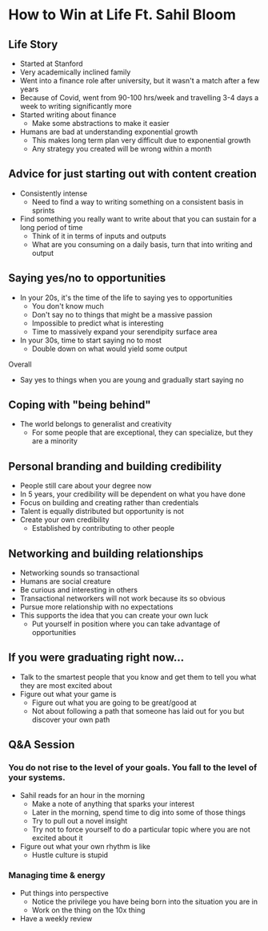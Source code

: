 # How to Win at Life Ft. Sahil Bloom
## Life Story

- Started at Stanford
- Very academically inclined family
- Went into a finance role after university, but it wasn't a match after a few years
- Because of Covid, went from 90-100 hrs/week and travelling 3-4 days a week to writing significantly more
- Started writing about finance
	- Make some abstractions to make it easier
- Humans are bad at understanding exponential growth
	- This makes long term plan very difficult due to exponential growth
	- Any strategy you created will be wrong within a month

## Advice for just starting out with content creation

- Consistently intense
	- Need to find a way to writing something on a consistent basis in sprints
- Find something you really want to write about that you can sustain for a long period of time
	- Think of it in terms of inputs and outputs
	- What are you consuming on a daily basis, turn that into writing and output

## Saying yes/no to opportunities

- In your 20s, it's the time of the life to saying yes to opportunities
	- You don't know much
	- Don't say no to things that might be a massive passion
	- Impossible to predict what is interesting
	- Time to massively expand your serendipity surface area
- In your 30s, time to start saying no to most
	- Double down on what would yield some output

Overall
- Say yes to things when you are young and gradually start saying no

## Coping with "being behind"

- The world belongs to generalist and creativity
	- For some people that are exceptional, they can specialize, but they are a minority

## Personal branding and building credibility

- People still care about your degree now
- In 5 years, your credibility will be dependent on what you have done
- Focus on building and creating rather than credentials
- Talent is equally distributed but opportunity is not
- Create your own credibility
	- Established by contributing to other people

## Networking and building relationships

- Networking sounds so transactional
- Humans are social creature
- Be curious and interesting in others
- Transactional networkers will not work because its so obvious
- Pursue more relationship with no expectations
- This supports the idea that you can create your own luck
	- Put yourself in position where you can take advantage of opportunities

## If you were graduating right now...

- Talk to the smartest people that you know and get them to tell you what they are most excited about
- Figure out what your game is
	- Figure out what you are going to be great/good at
	- Not about following a path that someone has laid out for you but discover your own path

## Q&A Session

### You do not rise to the level of your goals. You fall to the level of your systems.

- Sahil reads for an hour in the morning
	- Make a note of anything that sparks your interest
	- Later in the morning, spend time to dig into some of those things
	- Try to pull out a novel insight
	- Try not to force yourself to do a particular topic where you are not excited about it
- Figure out what your own rhythm is like
	- Hustle culture is stupid

### Managing time & energy

- Put things into perspective
    - Notice the privilege you have being born into the situation you are in
    - Work on the thing on the 10x thing 
- Have a weekly review
